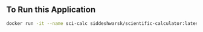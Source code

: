 ## To Run this Application

```bash
docker run -it --name sci-calc siddeshwarsk/scientific-calculator:latest
